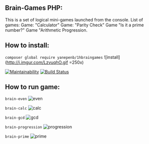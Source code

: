 ## Brain-Games PHP:
This is a set of logical mini-games launched from the console. List of games: Game: "Calculator" Game: "Parity Check" Game "Is it a prime number?" Game "Arithmetic Progression.
## **How to install:**

```composer global require yanepenb/1hbraingames``` ![install](http://i.imgur.com/LzvuqhO.gif =250x)

[![Maintainability](https://api.codeclimate.com/v1/badges/6469dd41999438719ea4/maintainability)](https://codeclimate.com/github/yanepenb/project-lvl1-s482/maintainability)
[![Build Status](https://travis-ci.org/yanepenb/project-lvl1-s482.svg?branch=master)](https://travis-ci.org/yanepenb/project-lvl1-s482)

## **How to run game:**
```brain-even``` ![even](http://i.imgur.com/STLmWpT.gif)

```brain-calc``` ![calc](http://i.imgur.com/M3UMyCj.gif)

```brain-gcd``` ![gcd](http://i.imgur.com/coqdgsa.gif)

```brain-progression``` ![progression](http://i.imgur.com/Q39w0DY.gif)

```brain-prime``` ![prime](http://i.imgur.com/m4MPe2Q.gif)
